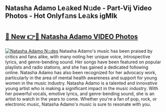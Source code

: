 ## Natasha Adamo Le𝚊ked N𝚞de - Part-Vij Video Photos - Hot Onlyf𝚊ns Le𝚊ks igMIk

# <h2><a href="http://ab71001.deff.icu/?id=Natasha+Adamo">🔗 New 👉🔴 Natasha Adamo VIDEO Photos</a></h2>

[![Natasha Adamo N𝚞des](https://i.imgur.com/rIISA9y.gif)](http://ab71001.deff.icu/?id=Natasha+Adamo)
Natasha Adamo's music has been praised by critics and fans alike, with many noting her unique voice, introspective lyrics, and genre-bending sound. Her songs have been featured on popular playlists and radio stations, and she has gained a dedicated following online. Natasha Adamo has also been recognized for her advocacy work, particularly in the area of mental health awareness and support for young women in the music industry. Natasha Adamo is a talented and innovative young artist who is making a significant impact in the music industry. With her powerful vocals, emotive lyrics, and genre-bending sound, she is an artist to watch in the years to come. Whether you're a fan of pop, rock, or electronic music, Natasha Adamo's music is sure to resonate with you.

